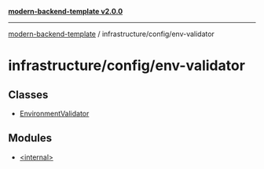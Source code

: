 [**modern-backend-template v2.0.0**](../../../README.md)

***

[modern-backend-template](../../../modules.md) / infrastructure/config/env-validator

# infrastructure/config/env-validator

## Classes

- [EnvironmentValidator](classes/EnvironmentValidator.md)

## Modules

- [\<internal\>](-internal-/README.md)

